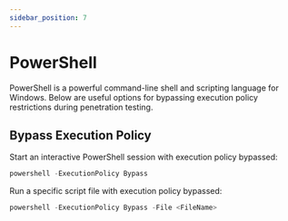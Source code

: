 ```yaml
---
sidebar_position: 7
---
```


# PowerShell

PowerShell is a powerful command-line shell and scripting language for Windows. Below are useful options for bypassing execution policy restrictions during penetration testing.

## Bypass Execution Policy

Start an interactive PowerShell session with execution policy bypassed:

```powershell
powershell -ExecutionPolicy Bypass
```

Run a specific script file with execution policy bypassed:

```powershell
powershell -ExecutionPolicy Bypass -File <FileName>
```

